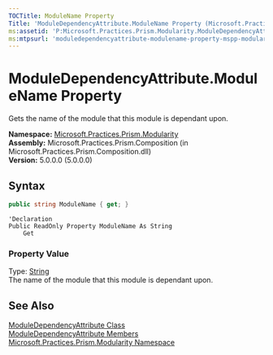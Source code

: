 ```yaml
---
TOCTitle: ModuleName Property
Title: 'ModuleDependencyAttribute.ModuleName Property (Microsoft.Practices.Prism.Modularity)'
ms:assetid: 'P:Microsoft.Practices.Prism.Modularity.ModuleDependencyAttribute.ModuleName'
ms:mtpsurl: 'moduledependencyattribute-modulename-property-mspp-modularity.md'
---
```


# ModuleDependencyAttribute.ModuleName Property

Gets the name of the module that this module is dependant upon.

**Namespace:** [Microsoft.Practices.Prism.Modularity](/patterns-practices/reference/mspp-modularity-namespace)  
**Assembly:** Microsoft.Practices.Prism.Composition (in Microsoft.Practices.Prism.Composition.dll)  
**Version:** 5.0.0.0 (5.0.0.0)

## Syntax

```C#
public string ModuleName { get; }
```

```VB
'Declaration
Public ReadOnly Property ModuleName As String
	Get
```

### Property Value

Type: [String](http://msdn.microsoft.com/en-us/library/s1wwdcbf)  
The name of the module that this module is dependant upon.

## See Also

[ModuleDependencyAttribute Class](/patterns-practices/reference/moduledependencyattribute-class-mspp-modularity)  
[ModuleDependencyAttribute Members](/patterns-practices/reference/moduledependencyattribute-members-mspp-modularity)  
[Microsoft.Practices.Prism.Modularity Namespace](https://msdn.microsoft.com/library/microsoft.practices.prism.modularity)  
